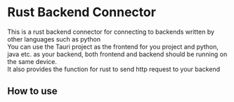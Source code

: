 # Rust Backend Connector
This is a rust backend connector for connecting to backends written by other languages such as python  
You can use the Tauri project as the frontend for you project and python, java etc. as your backend, both frontend and backend should be running on the same device.  
It also provides the function for rust to send http request to your backend
## How to use
